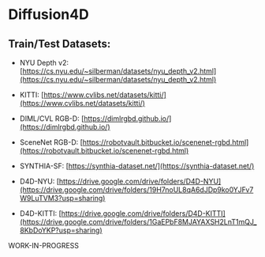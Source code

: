 # Diffusion4D

## Train/Test Datasets:

* NYU Depth v2: [https://cs.nyu.edu/~silberman/datasets/nyu_depth_v2.html](https://cs.nyu.edu/~silberman/datasets/nyu_depth_v2.html)
* KITTI: [https://www.cvlibs.net/datasets/kitti/](https://www.cvlibs.net/datasets/kitti/)
* DIML/CVL RGB-D: [https://dimlrgbd.github.io/](https://dimlrgbd.github.io/)
* SceneNet RGB-D: [https://robotvault.bitbucket.io/scenenet-rgbd.html](https://robotvault.bitbucket.io/scenenet-rgbd.html)
* SYNTHIA-SF: [https://synthia-dataset.net/](https://synthia-dataset.net/) 

* D4D-NYU: [https://drive.google.com/drive/folders/D4D-NYU](https://drive.google.com/drive/folders/19H7noUL8qA6dJDp9ko0YJFv7W9LuTVM3?usp=sharing)
* D4D-KITTI: [https://drive.google.com/drive/folders/D4D-KITTI](https://drive.google.com/drive/folders/1GaEPbF8MJAYAXSH2LnT1mQJ_8KbDoYKP?usp=sharing)

WORK-IN-PROGRESS
